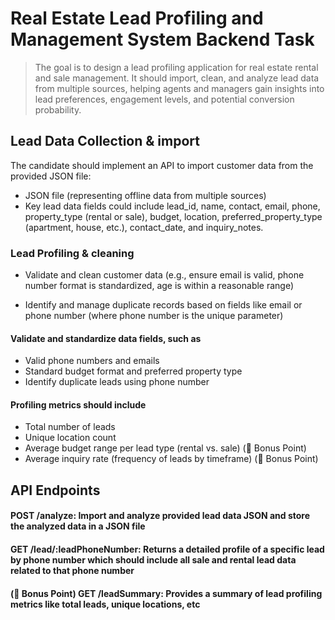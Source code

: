 # Real Estate Lead Profiling and Management System Backend Task

> The goal is to design a lead profiling application for real estate rental and sale management. It should import, clean, and analyze lead data from multiple sources, helping agents and managers gain insights into lead preferences, engagement levels, and potential conversion probability.

## Lead Data Collection & import

The candidate should implement an API to import customer data from the provided JSON file:

- JSON file (representing offline data from multiple sources)
- Key lead data fields could include lead_id, name, contact, email, phone, property_type (rental or sale), budget, location, preferred_property_type (apartment, house, etc.), contact_date, and inquiry_notes.

### Lead Profiling & cleaning

- Validate and clean customer data (e.g., ensure email is valid, phone number format is standardized, age is within a reasonable range)

- Identify and manage duplicate records based on fields like email or phone number (where phone number is the unique parameter)

#### Validate and standardize data fields, such as

- Valid phone numbers and emails
- Standard budget format and preferred property type
- Identify duplicate leads using phone number

#### Profiling metrics should include

- Total number of leads
- Unique location count
- Average budget range per lead type (rental vs. sale) (🌟 Bonus Point)
- Average inquiry rate (frequency of leads by timeframe) (🌟 Bonus Point)

## API Endpoints

#### POST /analyze: Import and analyze provided lead data JSON and store the analyzed data in a JSON file

#### GET /lead/:leadPhoneNumber: Returns a detailed profile of a specific lead by phone number which should include all sale and rental lead data related to that phone number

#### (🌟 Bonus Point) GET /leadSummary: Provides a summary of lead profiling metrics like total leads, unique locations, etc